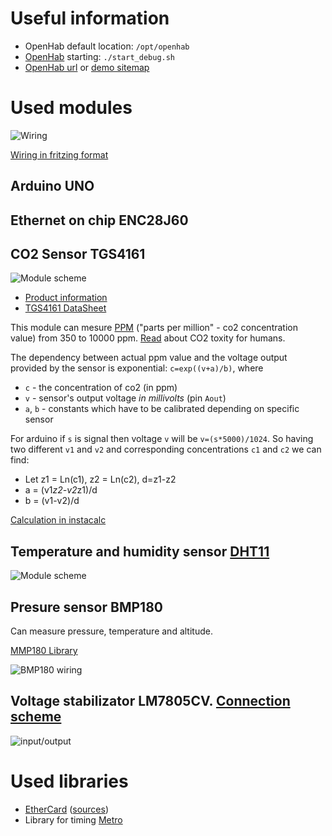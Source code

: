 # Useful information

 * OpenHab default location: `/opt/openhab`
 * [OpenHab](http://www.openhab.org/getting-started/) starting: `./start_debug.sh`
 * [OpenHab url](http://localhost:8080) or [demo sitemap](http://localhost:8080/openhab.app?sitemap=demo)

# Used modules

![Wiring](/Meteostation_schem.png)

[Wiring in fritzing format](/Meteostation.fzz)

## Arduino UNO

##  Ethernet on chip ENC28J60

## CO2 Sensor TGS4161

![Module scheme](/TGS4161.jpg)

 * [Product information](/tgs4161.pdf)
 * [TGS4161 DataSheet](/TGS4161Dtl.pdf)

 This module can mesure [PPM](https://en.wikipedia.org/wiki/Parts-per_notation#ppm) ("parts per million" - co2 concentration value) from 350 to 10000 ppm. [Read](https://en.wikipedia.org/wiki/Carbon_dioxide#Toxicity) about CO2 toxity for humans.

 The dependency between actual ppm value and the voltage output provided by the sensor is exponential: `c=exp((v+a)/b)`, where

  * `c` - the concentration of co2 (in ppm)
  * `v` - sensor's output voltage *in millivolts* (pin `Aout`)
  * `a`, `b` - constants which have to be calibrated depending on specific sensor

  For arduino if `s` is signal then voltage `v` will be `v=(s*5000)/1024`. So having two different `v1` and `v2` and corresponding concentrations `c1` and `c2` we can find:

   * Let z1 = Ln(c1), z2 = Ln(c2), d=z1-z2
   * a = (v1*z2-v2*z1)/d
   * b = (v1-v2)/d

   [Calculation in instacalc](http://instacalc.com/40408)

## Temperature and humidity sensor [DHT11](http://playground.arduino.cc/Main/DHT11Lib)

![Module scheme](/dht11.jpg)

## Presure sensor BMP180
Can measure pressure, temperature and altitude.

[MMP180 Library](https://github.com/sparkfun/BMP180_Breakout_Arduino_Library)

![BMP180 wiring](/BMP180_pin_arduino.png)

## Voltage stabilizator LM7805CV. [Connection scheme](http://www.ruselectronic.com/news/stabilizatory-naprjazhjenija/)

![input/output](/lm7805.jpg)

# Used libraries

 * [EtherCard](http://jeelabs.org/pub/docs/ethercard/) ([sources](https://github.com/jcw/ethercard))
 * Library for timing [Metro](https://github.com/thomasfredericks/Metro-Arduino-Wiring)
